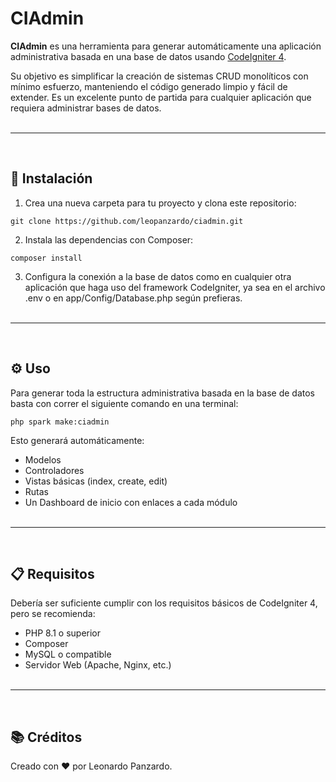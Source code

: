 # CIAdmin

**CIAdmin** es una herramienta para generar automáticamente una aplicación administrativa basada en una base de datos usando [CodeIgniter 4](https://codeigniter.com/).

Su objetivo es simplificar la creación de sistemas CRUD monolíticos con mínimo esfuerzo, manteniendo el código generado limpio y fácil de extender. Es un excelente punto de partida para cualquier aplicación que requiera administrar bases de datos.
<br/><br/>

---
<br/>

## 🚀 Instalación

1. Crea una nueva carpeta para tu proyecto y clona este repositorio:

```
git clone https://github.com/leopanzardo/ciadmin.git
```

2. Instala las dependencias con Composer:

```
composer install
```

3. Configura la conexión a la base de datos como en cualquier otra aplicación que haga uso del framework CodeIgniter, ya sea en el archivo .env o en app/Config/Database.php según prefieras.
<br/><br/>

---
<br/>

## ⚙️ Uso

Para generar toda la estructura administrativa basada en la base de datos basta con correr el siguiente comando en una terminal:

```
php spark make:ciadmin
```

Esto generará automáticamente:

- Modelos
- Controladores
- Vistas básicas (index, create, edit)
- Rutas
- Un Dashboard de inicio con enlaces a cada módulo
<br/><br/>

---
<br/>

## 📋 Requisitos

Debería ser suficiente cumplir con los requisitos básicos de CodeIgniter 4, pero se recomienda:

- PHP 8.1 o superior
- Composer
- MySQL o compatible
- Servidor Web (Apache, Nginx, etc.)
<br/><br/>

---
<br/>

## 📚 Créditos

Creado con ❤️ por Leonardo Panzardo.

